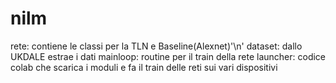 # nilm
rete:     contiene le classi per la TLN e Baseline(Alexnet)'\n'
dataset:  dallo UKDALE estrae i dati
mainloop: routine per il train della rete
launcher: codice colab che scarica i moduli e fa il train delle reti sui vari dispositivi

